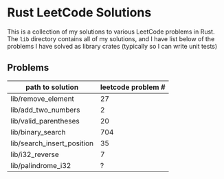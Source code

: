 # Rust LeetCode Solutions

This is a collection of my solutions to various LeetCode problems in Rust. The `lib` directory contains all of my solutions, and I have list below of the problems I have solved as library crates (typically so I can write unit tests)

## Problems


| path to solution      | leetcode problem # |
| ----------- | ----------- |
| lib/remove_element      | 27       |
| lib/add_two_numbers |   2      |
| lib/valid_parentheses |   20      |
| lib/binary_search |   704      |
| lib/search_insert_position |   35      |
| lib/i32_reverse |   7      |
| lib/palindrome_i32 |   ?      |

